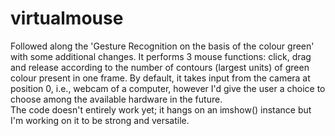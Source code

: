 # virtualmouse
Followed along the 'Gesture Recognition on the basis of the colour green' with some additional changes. It performs 3 mouse functions: click, drag and release according to the number of contours (largest units) of green colour present in one frame. By default, it takes input from the camera at position 0, i.e., webcam of a computer, however I'd give the user a choice to choose among the available hardware in the future.  
The code doesn't entirely work yet; it hangs on an imshow() instance but I'm working on it to be strong and versatile.


